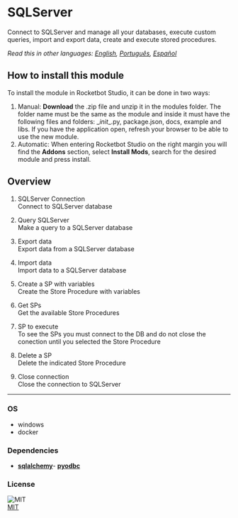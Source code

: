 



# SQLServer
  
Connect to SQLServer and manage all your databases, execute custom queries, import and export data, create and execute stored procedures.  

*Read this in other languages: [English](README.md), [Português](README.pr.md), [Español](README.es.md)*

## How to install this module
  
To install the module in Rocketbot Studio, it can be done in two ways:
1. Manual: __Download__ the .zip file and unzip it in the modules folder. The folder name must be the same as the module and inside it must have the following files and folders: \__init__.py, package.json, docs, example and libs. If you have the application open, refresh your browser to be able to use the new module.
2. Automatic: When entering Rocketbot Studio on the right margin you will find the **Addons** section, select **Install Mods**, search for the desired module and press install.  


## Overview


1. SQLServer Connection  
Connect to SQLServer database

2. Query SQLServer  
Make a query to a SQLServer database

3. Export data  
Export data from a SQLServer database

4. Import data  
Import data to a SQLServer database

5. Create a SP with variables  
Create the Store Procedure with variables

6. Get SPs  
Get the available Store Procedures

7. SP to execute  
To see the SPs you must connect to the DB and do not close the conection until you selected the Store Procedure

8. Delete a SP  
Delete the indicated Store Procedure

9. Close connection  
Close the connection to SQLServer  




----
### OS

- windows
- docker

### Dependencies
- [**sqlalchemy**](https://pypi.org/project/sqlalchemy/)- [**pyodbc**](https://pypi.org/project/pyodbc/)
### License
  
![MIT](https://camo.githubusercontent.com/107590fac8cbd65071396bb4d04040f76cde5bde/687474703a2f2f696d672e736869656c64732e696f2f3a6c6963656e73652d6d69742d626c75652e7376673f7374796c653d666c61742d737175617265)  
[MIT](http://opensource.org/licenses/mit-license.ph)